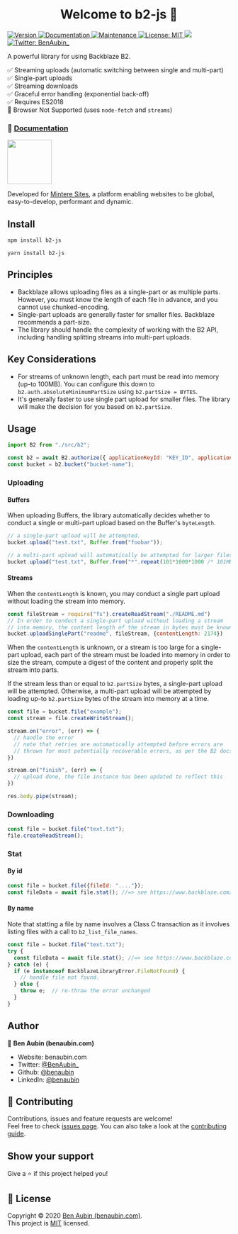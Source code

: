 <h1 align="center">Welcome to b2-js 👋</h1>
<p>
  <a href="https://www.npmjs.com/package/b2-js" target="_blank">
    <img alt="Version" src="https://img.shields.io/npm/v/b2-js.svg">
  </a>
  <a href="https://github.com/benaubin/b2-js#readme" target="_blank">
    <img alt="Documentation" src="https://img.shields.io/badge/documentation-yes-brightgreen.svg" />
  </a>
  <a href="https://github.com/benaubin/b2-js/graphs/commit-activity" target="_blank">
    <img alt="Maintenance" src="https://img.shields.io/badge/Maintained%3F-yes-green.svg" />
  </a>
  <a href="https://github.com/benaubin/b2-js/blob/master/LICENSE" target="_blank">
    <img alt="License: MIT" src="https://img.shields.io/github/license/benaubin/b2-js" />
  </a>
  <a href="https://codeclimate.com/github/benaubin/b2-js/maintainability">
    <img src="https://api.codeclimate.com/v1/badges/1124a063a4644aae3d3e/maintainability" />
  </a>
  <a href="https://twitter.com/BenAubin_" target="_blank">
    <img alt="Twitter: BenAubin_" src="https://img.shields.io/twitter/follow/BenAubin_.svg?style=social" />
  </a>
</p>

A powerful library for using Backblaze B2.

✅ Streaming uploads (automatic switching between single and multi-part)<br/>
✅ Single-part uploads<br/>
✅ Streaming downloads<br/>
✅ Graceful error handling (exponential back-off)<br/>
✅ Requires ES2018<br/>
🚫 Browser Not Supported (uses `node-fetch` and `streams`)

### 📜 [Documentation](https://b2-js.netlify.app/)


<a href="https://mintere.com">
  <img src="https://app.mintere.com/assets/logo-no-space-cae371bbf448f4dcc2596ff65617601dea1da09e35fd5a217039642a93752517.png" width="100"/>
</a>

Developed for <a href="https://mintere.site">Mintere Sites</a>, a platform enabling 
websites to be global, easy-to-develop, performant and dynamic.

## Install

```sh
npm install b2-js
```

```
yarn install b2-js
```

## Principles

- Backblaze allows uploading files as a single-part or as multiple parts.
  However, you must know the length of each file in advance, and you cannot
  use chunked-encoding.
- Single-part uploads are generally faster for smaller files. Backblaze recommends
  a part-size.
- The library should handle the complexity of working with the B2 API, including
  handling splitting streams into multi-part uploads.

## Key Considerations

- For streams of unknown length, each part must be read into memory (up-to 100MB). 
  You can configure this down to `b2.auth.absoluteMinimumPartSize` using `b2.partSize = BYTES`.
- It's generally faster to use single part upload for smaller files. The library will make
  the decision for you based on `b2.partSize`.

## Usage

```js
import B2 from "./src/b2";

const b2 = await B2.authorize({ applicationKeyId: "KEY_ID", applicationKey: "SECRET_KEY"});
const bucket = b2.bucket("bucket-name");
```

### Uploading

#### Buffers

When uploading Buffers, the library automatically decides whether to conduct a single or multi-part
upload based on the Buffer's `byteLength`.

```js
// a single-part upload will be attempted.
bucket.upload("test.txt", Buffer.from("foobar"));

// a multi-part upload will automatically be attempted for larger files
bucket.upload("test.txt", Buffer.from("*".repeat(101*1000*1000 /* 101MB */)));
```

#### Streams

When the `contentLength` is known, you may conduct a single part upload without
loading the stream into memory.

```js
const fileStream = require("fs").createReadStream("./README.md")
// In order to conduct a single-part upload without loading a stream
// into memory, the content length of the stream in bytes must be known.
bucket.uploadSinglePart("readme", fileStream, {contentLength: 2174}) 
```

When the `contentLength` is unknown, or a stream is too large for a single-part upload,
each part of the stream must be loaded into memory in order to size the stream,
compute a digest of the content and properly split the stream into parts. 

If the stream less than or equal to `b2.partSize` bytes, a single-part upload will
be attempted. Otherwise, a multi-part upload will be attempted by loading up-to 
`b2.partSize` bytes of the stream into memory at a time.

```js
const file = bucket.file("example");
const stream = file.createWriteStream();

stream.on("error", (err) => {
  // handle the error 
  // note that retries are automatically attempted before errors are 
  // thrown for most potentially recoverable errors, as per the B2 docs.
})

stream.on("finish", (err) => {
  // upload done, the file instance has been updated to reflect this
})

res.body.pipe(stream);
```


### Downloading
```js
const file = bucket.file("text.txt");
file.createReadStream();
```

### Stat

#### By id

```js
const file = bucket.file({fileId: "...."});
const fileData = await file.stat(); //=> see https://www.backblaze.com/b2/docs/b2_get_file_info.html
```

#### By name

Note that statting a file by name involves a Class C transaction
as it involves listing files with a call to `b2_list_file_names`.

```js
const file = bucket.file("text.txt");
try {
  const fileData = await file.stat(); //=> see https://www.backblaze.com/b2/docs/b2_get_file_info.html
} catch (e) {
  if (e instanceof BackblazeLibraryError.FileNotFound) {
    // handle file not found.
  } else {
    throw e;  // re-throw the error unchanged
  }
}
```

## Author

👤 **Ben Aubin (benaubin.com)**

* Website: benaubin.com
* Twitter: [@BenAubin\_](https://twitter.com/BenAubin\_)
* Github: [@benaubin](https://github.com/benaubin)
* LinkedIn: [@benaubin](https://linkedin.com/in/benaubin)

## 🤝 Contributing

Contributions, issues and feature requests are welcome!<br />Feel free to check [issues page](https://github.com/benaubin/b2-js/issues). You can also take a look at the [contributing guide](https://github.com/benaubin/b2-js/blob/master/CONTRIBUTING.md).

## Show your support

Give a ⭐️ if this project helped you!

## 📝 License

Copyright © 2020 [Ben Aubin (benaubin.com)](https://github.com/benaubin).<br />
This project is [MIT](https://github.com/benaubin/b2-js/blob/master/LICENSE) licensed.

